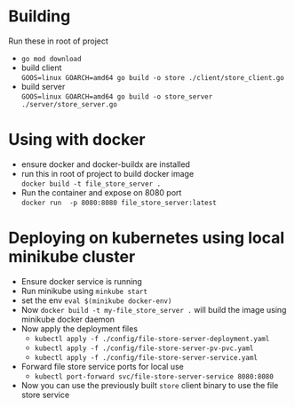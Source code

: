 #  Building
Run these in root of project
- `go mod download`
- build client   
 `GOOS=linux GOARCH=amd64 go build -o store ./client/store_client.go`
- build server  
  `GOOS=linux GOARCH=amd64 go build -o store_server ./server/store_server.go`

# Using with docker
- ensure docker and docker-buildx are installed
- run this in root of project to build docker image  
  `docker build -t file_store_server .`
- Run the container and expose on 8080 port  
  `docker run  -p 8080:8080 file_store_server:latest`

# Deploying on kubernetes using local minikube cluster
- Ensure docker service is running
- Run minikube using `minkube start`
- set the env `eval $(minikube docker-env)`
- Now `docker build -t my-file_store_server .` will build the image using minikube docker daemon
- Now apply the deployment files
  - `kubectl apply -f ./config/file-store-server-deployment.yaml`
  - `kubectl apply -f ./config/file-store-server-pv-pvc.yaml`
  - `kubectl apply -f ./config/file-store-server-service.yaml`
- Forward file store service ports for local use
  - `kubectl port-forward svc/file-store-server-service 8080:8080`
- Now you can use the previously built `store` client binary to use the file store service
